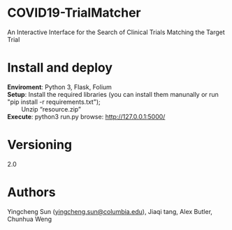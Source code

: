 # COVID19-TrialMatcher
An Interactive Interface for the Search of Clinical Trials Matching the Target Trial

# Install and deploy
**Enviroment**: Python 3, Flask, Folium  
**Setup**: Install the required libraries (you can install them manunally or run "pip install -r requirements.txt");  
&emsp;&emsp; Unzip “resource.zip”  
**Execute**: python3 run.py browse: http://127.0.0.1:5000/

# Versioning
2.0

# Authors
Yingcheng Sun (yingcheng.sun@columbia.edu), Jiaqi tang, Alex Butler, Chunhua Weng 

